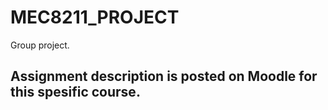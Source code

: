 # MEC8211_PROJECT 
Group project. 
## Assignment description is posted on Moodle for this spesific course. 
